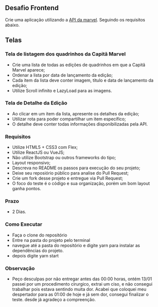 ## Desafio Frontend ##
Crie uma aplicação utilizando a [API da marvel](https://developer.marvel.com/). Seguindo os requisitos abaixo.

## Telas ##

### Tela de listagem dos quadrinhos da Capitã Marvel ###
* Crie uma lista de todas as edições de quadrinhos em que a Capitã Marvel aparece;
* Ordenar a lista por data de lançamento da edição;
* Cada item da lista deve conter imagem, titulo e data de lançamento da edição;
* Utilize Scroll infinito e LazyLoad para as imagens.

### Tela de Detalhe da Edição ###
* Ao clicar em um item da lista, apresente os detalhes da edição;
* Utilizar rota para poder compartilhar um item específico;
* O detalhe deve conter todas informações disponibilizadas pela API.

### Requisitos ###
* Utilize HTML5 + CSS3 com Flex;
* Utilize ReactJS ou VueJS;
* Não utilize Bootstrap ou outros frameworks do tipo;
* Layout responsivo;
* Descreva no README os passos para execução do seu projeto;
* Deixe seu reposiório público para analise do Pull Request;
* Crie um fork desse projeto e entregue via Pull Request;
* O foco do teste é o código e sua organização, porém um bom layout ganha pontos.

### Prazo ###
* 2 Dias.


### Como Executar ###
* Faça o clone do repositório
* Entre na pasta do projeto pelo terminal
* navegue até a pasta do repositório e digite yarn para instalar as dependências do projeto.
* depois digite yarn start


### Observação ###
* Peço desculpas por não entregar antes das 00:00 horas, ontém 13/01 passei por um procedimento cirurgico, extrai um ciso, e não consegui trabalhar pois estava sentindo muita dor. Acabei que coloquei meu despertador para as 01:00 de hoje e já sem dor, consegui finalizar o teste. desde já agradeço a compreenção. 

